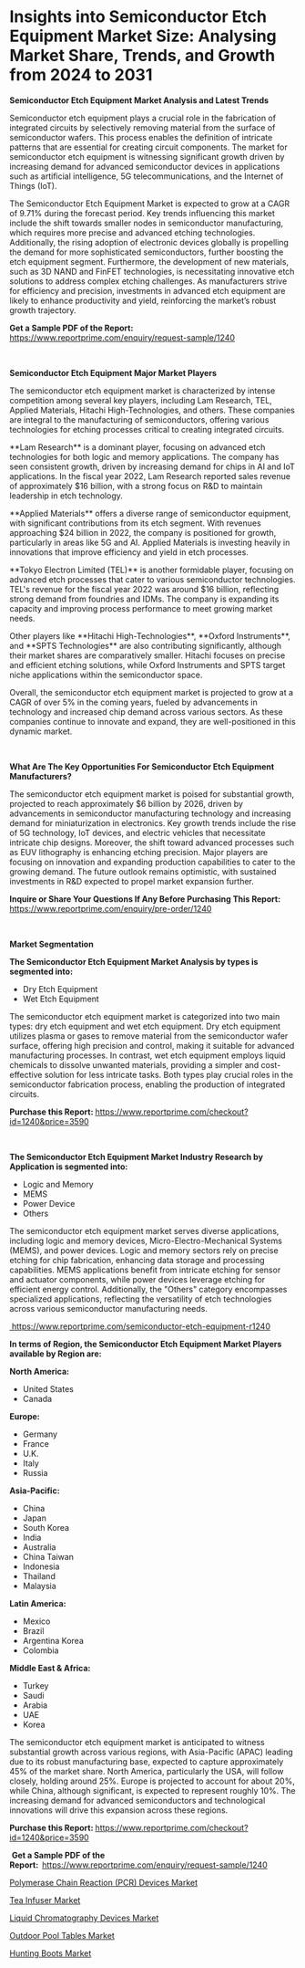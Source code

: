 <p><h1>Insights into Semiconductor Etch Equipment Market Size: Analysing Market Share, Trends, and Growth from 2024 to 2031</h1></p><p><strong>Semiconductor Etch Equipment Market Analysis and Latest Trends</strong></p>
<p><p>Semiconductor etch equipment plays a crucial role in the fabrication of integrated circuits by selectively removing material from the surface of semiconductor wafers. This process enables the definition of intricate patterns that are essential for creating circuit components. The market for semiconductor etch equipment is witnessing significant growth driven by increasing demand for advanced semiconductor devices in applications such as artificial intelligence, 5G telecommunications, and the Internet of Things (IoT).</p><p>The Semiconductor Etch Equipment Market is expected to grow at a CAGR of 9.71% during the forecast period. Key trends influencing this market include the shift towards smaller nodes in semiconductor manufacturing, which requires more precise and advanced etching technologies. Additionally, the rising adoption of electronic devices globally is propelling the demand for more sophisticated semiconductors, further boosting the etch equipment segment. Furthermore, the development of new materials, such as 3D NAND and FinFET technologies, is necessitating innovative etch solutions to address complex etching challenges. As manufacturers strive for efficiency and precision, investments in advanced etch equipment are likely to enhance productivity and yield, reinforcing the market’s robust growth trajectory.</p></p>
<p><strong>Get a Sample PDF of the Report:&nbsp;</strong> <a href="https://www.reportprime.com/enquiry/request-sample/1240">https://www.reportprime.com/enquiry/request-sample/1240</a></p>
<p>&nbsp;</p>
<p><strong>Semiconductor Etch Equipment Major Market Players</strong></p>
<p><p>The semiconductor etch equipment market is characterized by intense competition among several key players, including Lam Research, TEL, Applied Materials, Hitachi High-Technologies, and others. These companies are integral to the manufacturing of semiconductors, offering various technologies for etching processes critical to creating integrated circuits.</p><p>**Lam Research** is a dominant player, focusing on advanced etch technologies for both logic and memory applications. The company has seen consistent growth, driven by increasing demand for chips in AI and IoT applications. In the fiscal year 2022, Lam Research reported sales revenue of approximately $16 billion, with a strong focus on R&D to maintain leadership in etch technology.</p><p>**Applied Materials** offers a diverse range of semiconductor equipment, with significant contributions from its etch segment. With revenues approaching $24 billion in 2022, the company is positioned for growth, particularly in areas like 5G and AI. Applied Materials is investing heavily in innovations that improve efficiency and yield in etch processes.</p><p>**Tokyo Electron Limited (TEL)** is another formidable player, focusing on advanced etch processes that cater to various semiconductor technologies. TEL's revenue for the fiscal year 2022 was around $16 billion, reflecting strong demand from foundries and IDMs. The company is expanding its capacity and improving process performance to meet growing market needs.</p><p>Other players like **Hitachi High-Technologies**, **Oxford Instruments**, and **SPTS Technologies** are also contributing significantly, although their market shares are comparatively smaller. Hitachi focuses on precise and efficient etching solutions, while Oxford Instruments and SPTS target niche applications within the semiconductor space.</p><p>Overall, the semiconductor etch equipment market is projected to grow at a CAGR of over 5% in the coming years, fueled by advancements in technology and increased chip demand across various sectors. As these companies continue to innovate and expand, they are well-positioned in this dynamic market.</p></p>
<p>&nbsp;</p>
<p><strong>What Are The Key Opportunities For Semiconductor Etch Equipment Manufacturers?</strong></p>
<p><p>The semiconductor etch equipment market is poised for substantial growth, projected to reach approximately $6 billion by 2026, driven by advancements in semiconductor manufacturing technology and increasing demand for miniaturization in electronics. Key growth trends include the rise of 5G technology, IoT devices, and electric vehicles that necessitate intricate chip designs. Moreover, the shift toward advanced processes such as EUV lithography is enhancing etching precision. Major players are focusing on innovation and expanding production capabilities to cater to the growing demand. The future outlook remains optimistic, with sustained investments in R&D expected to propel market expansion further.</p></p>
<p><strong>Inquire or Share Your Questions If Any Before Purchasing This Report:</strong> <a href="https://www.reportprime.com/enquiry/pre-order/1240">https://www.reportprime.com/enquiry/pre-order/1240</a></p>
<p>&nbsp;</p>
<p><strong>Market Segmentation</strong></p>
<p><strong>The Semiconductor Etch Equipment Market Analysis by types is segmented into:</strong></p>
<p><ul><li>Dry Etch Equipment</li><li>Wet Etch Equipment</li></ul></p>
<p><p>The semiconductor etch equipment market is categorized into two main types: dry etch equipment and wet etch equipment. Dry etch equipment utilizes plasma or gases to remove material from the semiconductor wafer surface, offering high precision and control, making it suitable for advanced manufacturing processes. In contrast, wet etch equipment employs liquid chemicals to dissolve unwanted materials, providing a simpler and cost-effective solution for less intricate tasks. Both types play crucial roles in the semiconductor fabrication process, enabling the production of integrated circuits.</p></p>
<p><strong>Purchase this Report:&nbsp;</strong><a href="https://www.reportprime.com/checkout?id=1240&price=3590">https://www.reportprime.com/checkout?id=1240&price=3590</a></p>
<p>&nbsp;</p>
<p><strong>The Semiconductor Etch Equipment Market Industry Research by Application is segmented into:</strong></p>
<p><ul><li>Logic and Memory</li><li>MEMS</li><li>Power Device</li><li>Others</li></ul></p>
<p><p>The semiconductor etch equipment market serves diverse applications, including logic and memory devices, Micro-Electro-Mechanical Systems (MEMS), and power devices. Logic and memory sectors rely on precise etching for chip fabrication, enhancing data storage and processing capabilities. MEMS applications benefit from intricate etching for sensor and actuator components, while power devices leverage etching for efficient energy control. Additionally, the "Others" category encompasses specialized applications, reflecting the versatility of etch technologies across various semiconductor manufacturing needs.</p></p>
<p><a href="https://www.reportprime.com/semiconductor-etch-equipment-r1240">&nbsp;https://www.reportprime.com/semiconductor-etch-equipment-r1240</a></p>
<p><strong>In terms of Region, the Semiconductor Etch Equipment Market Players available by Region are:</strong></p>
<p>
    <p> <strong> North America: </strong>
        <ul>
            <li>United States</li>
            <li>Canada</li>
        </ul>
        </p> 
    <p> <strong> Europe: </strong>
        <ul>
            <li>Germany</li>
            <li>France</li>
            <li>U.K.</li>
            <li>Italy</li>
            <li>Russia</li>
        </ul>
        </p> 
    <p> <strong> Asia-Pacific: </strong>
        <ul>
            <li>China</li>
            <li>Japan</li>
            <li>South Korea</li>
            <li>India</li>
            <li>Australia</li>
            <li>China Taiwan</li>
            <li>Indonesia</li>
            <li>Thailand</li>
            <li>Malaysia</li>
        </ul>
        </p> 
    <p> <strong> Latin America: </strong>
        <ul>
            <li>Mexico</li>
            <li>Brazil</li>
            <li>Argentina Korea</li>
            <li>Colombia</li>
        </ul>
        </p> 
    <p> <strong> Middle East & Africa: </strong>
        <ul>
            <li>Turkey</li>
            <li>Saudi</li>
            <li>Arabia</li>
            <li>UAE</li>
            <li>Korea</li>
        </ul>
    </p>
    </p>
<p><p>The semiconductor etch equipment market is anticipated to witness substantial growth across various regions, with Asia-Pacific (APAC) leading due to its robust manufacturing base, expected to capture approximately 45% of the market share. North America, particularly the USA, will follow closely, holding around 25%. Europe is projected to account for about 20%, while China, although significant, is expected to represent roughly 10%. The increasing demand for advanced semiconductors and technological innovations will drive this expansion across these regions.</p></p>
<p><strong>Purchase this Report: </strong><a href="https://www.reportprime.com/checkout?id=1240&price=3590">https://www.reportprime.com/checkout?id=1240&price=3590</a></p>
<p>&nbsp;<strong>Get a Sample PDF of the Report:&nbsp;&nbsp;</strong><a href="https://www.reportprime.com/enquiry/request-sample/1240">https://www.reportprime.com/enquiry/request-sample/1240</a></p>
<p><strong></strong></p>
<p><p><a href="https://issuu.com/reportprime-2/docs/polymerase-chain-reaction-pcr-devic_6f031c9e188e20">Polymerase Chain Reaction (PCR) Devices Market</a></p><p><a href="https://www.linkedin.com/pulse/tea-infuser-market-overview-global-trends-future-prospects-from-hqosf?trackingId=Pw7KfSQgToe0%2FIGuLlB2Lw%3D%3D">Tea Infuser Market</a></p><p><a href="https://issuu.com/reportprime-2/docs/liquid-chromatography-devices-marke_1b742f632883ca">Liquid Chromatography Devices Market</a></p><p><a href="https://medium.com/@jewelmohr42/market-insights-global-outdoor-pool-tables-market-forecast-and-innovation-trends-2024-2031-e80a7937eb2c">Outdoor Pool Tables Market</a></p><p><a href="https://medium.com/@jewelmohr42/how-will-the-hunting-boots-market-evolve-market-growth-analysis-for-the-year-2024-2031-1292a585cfef">Hunting Boots Market</a></p></p>